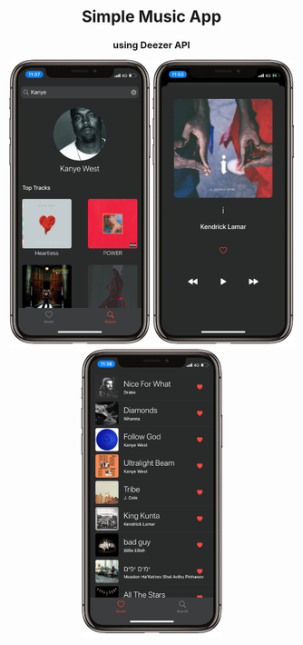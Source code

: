 <h1 align="center">Simple Music App</h1>
<h3 align="center">using Deezer API</h3>

<p align="center">
  <img src="/images/2.png" alt="screenshot">
  <img src="/images/1.png" alt="screenshot">
  <img src="/images/3.png" alt="screenshot">
</p>
